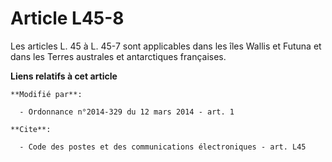 # Article L45-8

Les articles L. 45 à L. 45-7 sont applicables dans les îles Wallis et Futuna et dans les Terres australes et antarctiques
françaises.

**Liens relatifs à cet article**

	**Modifié par**:

	  - Ordonnance n°2014-329 du 12 mars 2014 - art. 1

	**Cite**:

	  - Code des postes et des communications électroniques - art. L45
